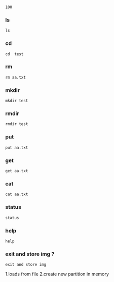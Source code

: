 

### 

```
100
```

### ls
```
ls
```

### cd 
```
cd  test
```

### rm
```
rm aa.txt
```

### mkdir
```
mkdir test
```

### rmdir  
```
rmdir test
```

### put 
```
put aa.txt
```

### get 
```
get aa.txt
```

### cat  
```
cat aa.txt
```


### status   
```
status
```

### help
```
help
```

### exit and store img  ?
```
exit and store img
```




1.loads from file 
2.create new partition in memory



